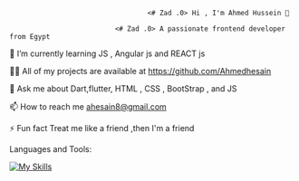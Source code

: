                                       <# Zad .0> Hi , I'm Ahmed Hussein 👋

                              <# Zad .0> A passionate frontend developer from Egypt


🌱 I’m currently learning  JS , Angular js and REACT js

👨‍💻 All of my projects are available at https://github.com/Ahmedhesain

💬 Ask me about Dart,flutter, HTML , CSS , BootStrap , and JS

📫 How to reach me ahesain8@gmail.com

⚡ Fun fact Treat me like a friend ,then I'm a friend




Languages and Tools:

[![My Skills](https://skills.thijs.gg/icons?i=angular,bootstrap,css,dart,firebase,flutter,git,html,javascript,nodejs,react,typescript)](https://skills.thijs.gg)
